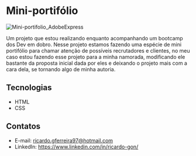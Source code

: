 # Mini-portifólio
![Mini-portifolio_AdobeExpress](https://user-images.githubusercontent.com/104541413/196095065-9e71eb48-9672-4126-98b6-9aa7917e4ff6.gif)


Um projeto que estou realizando enquanto acompanhando um bootcamp dos Dev em dobro.
Nesse projeto estamos fazendo uma espécie de mini portifólio para chamar atenção de possíveis recrutadores e clientes, no meu caso estou fazendo esse projeto para a
minha namorada, modificando ele bastante da proposta inicial dada por eles e deixando o projeto mais com a cara dela, se tornando algo de minha autoria.

## Tecnologias
- HTML
- CSS

## Contatos

- E-mail: ricardo.gferreira97@hotmail.com
- LinkedIn: https://www.linkedin.com/in/ricardo-gon/
